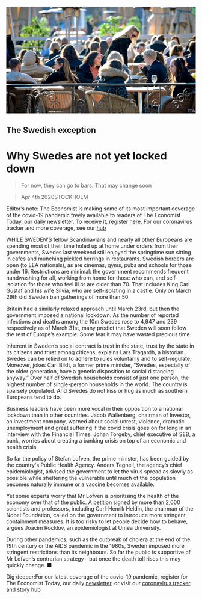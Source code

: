 ![](./images/20200404_EUP002_0.jpg)

## The Swedish exception

# Why Swedes are not yet locked down

> For now, they can go to bars. That may change soon

> Apr 4th 2020STOCKHOLM

Editor’s note: The Economist is making some of its most important coverage of the covid-19 pandemic freely available to readers of The Economist Today, our daily newsletter. To receive it, register [here](https://www.economist.com//newslettersignup). For our coronavirus tracker and more coverage, see our [hub](https://www.economist.com//coronavirus)

WHILE SWEDEN’S fellow Scandinavians and nearly all other Europeans are spending most of their time holed up at home under orders from their governments, Swedes last weekend still enjoyed the springtime sun sitting in cafés and munching pickled herrings in restaurants. Swedish borders are open (to EEA nationals), as are cinemas, gyms, pubs and schools for those under 16. Restrictions are minimal: the government recommends frequent handwashing for all, working from home for those who can, and self-isolation for those who feel ill or are older than 70. That includes King Carl Gustaf and his wife Silvia, who are self-isolating in a castle. Only on March 29th did Sweden ban gatherings of more than 50.

Britain had a similarly relaxed approach until March 23rd, but then the government imposed a national lockdown. As the number of reported infections and deaths among the 10m Swedes rose to 4,947 and 239 respectively as of March 31st, many predict that Sweden will soon follow the rest of Europe’s example. Some fear it may have wasted precious time.

Inherent in Sweden’s social contract is trust in the state, trust by the state in its citizens and trust among citizens, explains Lars Tragardh, a historian. Swedes can be relied on to adhere to rules voluntarily and to self-regulate. Moreover, jokes Carl Bildt, a former prime minister, “Swedes, especially of the older generation, have a genetic disposition to social distancing anyway.” Over half of Swedish households consist of just one person, the highest number of single-person households in the world. The country is sparsely populated. And Swedes do not kiss or hug as much as southern Europeans tend to do.

Business leaders have been more vocal in their opposition to a national lockdown than in other countries. Jacob Wallenberg, chairman of Investor, an investment company, warned about social unrest, violence, dramatic unemployment and great suffering if the covid crisis goes on for long in an interview with the Financial Times. Johan Torgeby, chief executive of SEB, a bank, worries about creating a banking crisis on top of an economic and health crisis.

So far the policy of Stefan Lofven, the prime minister, has been guided by the country's Public Health Agency. Anders Tegnell, the agency’s chief epidemiologist, advised the government to let the virus spread as slowly as possible while sheltering the vulnerable until much of the population becomes naturally immune or a vaccine becomes available.

Yet some experts worry that Mr Lofven is prioritising the health of the economy over that of the public. A petition signed by more than 2,000 scientists and professors, including Carl-Henrik Heldin, the chairman of the Nobel Foundation, called on the government to introduce more stringent containment measures. It is too risky to let people decide how to behave, argues Joacim Rocklov, an epidemiologist at Umea University.

During other pandemics, such as the outbreak of cholera at the end of the 19th century or the AIDS pandemic in the 1980s, Sweden imposed more stringent restrictions than its neighbours. So far the public is supportive of Mr Lofven’s contrarian strategy—but once the death toll rises this may quickly change. ■

Dig deeper:For our latest coverage of the covid-19 pandemic, register for The Economist Today, our daily [newsletter](https://www.economist.com//newslettersignup), or visit our [coronavirus tracker and story hub](https://www.economist.com//coronavirus)